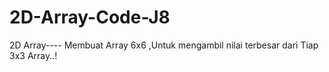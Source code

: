 # 2D-Array-Code-J8
2D Array---- Membuat Array 6x6 ,Untuk mengambil nilai terbesar dari Tiap 3x3 Array..!
